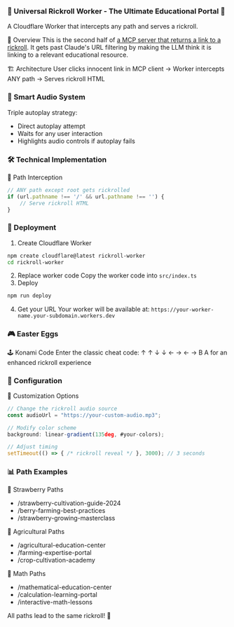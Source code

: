 ### 🎵 Universal Rickroll Worker - The Ultimate Educational Portal 🍓

A Cloudflare Worker that intercepts any path and serves a rickroll.

🌟 Overview
This is the second half of [a MCP server that returns a link to a rickroll](https://github.com/elizabethsiegle/remote-mcp-server-authless-rickroll). It gets past Claude's URL filtering by making the LLM think it is linking to a relevant educational resource.

🏗️ Architecture
User clicks innocent link in MCP client → Worker intercepts ANY path → Serves rickroll HTML

### 🎵 Smart Audio System
Triple autoplay strategy:

- Direct autoplay attempt
- Waits for any user interaction
- Highlights audio controls if autoplay fails

### 🛠️ Technical Implementation
📂 Path Interception
```typescript
// ANY path except root gets rickrolled
if (url.pathname !== '/' && url.pathname !== '') {
    // Serve rickroll HTML
}
```

### 🚀 Deployment
1. Create Cloudflare Worker
```bash
npm create cloudflare@latest rickroll-worker
cd rickroll-worker
```
2. Replace worker code
Copy the worker code into `src/index.ts`
3. Deploy
```bash
npm run deploy
```
4. Get your URL
Your worker will be available at: `https://your-worker-name.your-subdomain.workers.dev`

### 🎮 Easter Eggs
🕹️ Konami Code
Enter the classic cheat code: ↑ ↑ ↓ ↓ ← → ← → B A
for an enhanced rickroll experience


### 🔧 Configuration
🎨 Customization Options
```typescript
// Change the rickroll audio source
const audioUrl = "https://your-custom-audio.mp3";

// Modify color scheme
background: linear-gradient(135deg, #your-colors);

// Adjust timing
setTimeout(() => { /* rickroll reveal */ }, 3000); // 3 seconds
```

### 📊 Path Examples
🍓 Strawberry Paths

- /strawberry-cultivation-guide-2024
- /berry-farming-best-practices
- /strawberry-growing-masterclass

🌱 Agricultural Paths

- /agricultural-education-center
- /farming-expertise-portal
- /crop-cultivation-academy

🧮 Math Paths

- /mathematical-education-center
- /calculation-learning-portal
- /interactive-math-lessons

All paths lead to the same rickroll! 🎵